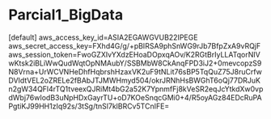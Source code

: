 # Parcial1_BigData


[default]
aws_access_key_id=ASIA2EGAWGVUB22IPEGE
aws_secret_access_key=FXhd4G/g/+pBIRSA9phSnWG9rJb7BfpZxA9vRQjF
aws_session_token=FwoGZXIvYXdzEHoaDOpxqAOv/K2RGtBrIyLLATqorNIVwKtsk2iBLiWwQudWqtOpNMAubY/SSBMbW8CkAnqFPD3iJ2+0mevcopzS9N8Vrna+UrWCVNHeDhfHqbrshHzaxVK2uF9tNLit76sBP5TqQuZ75J8ruCrfwDVIdtVEL2oZRELe2fBAbJTJMWHmyd504/okrJRNhHsBWGhT6oQj77DRJuKn2gW34QFl4rTQ1tveexQJRiMt4bG2a52K7YpnmfFj8kVeSR2eqJcYtkdXw0vpdWbj76wIodB3uNpHDxGayrTU+oD7KOeSnqcGMi0+4/R5oyAGz84EDcRuPAPgtiKJ99HH1zIq92s/3tSg/tnSl7klBRCv5TCnIFE=
